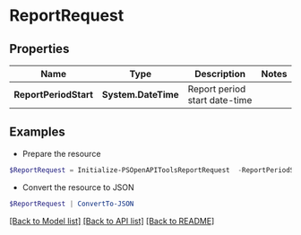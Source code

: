 # ReportRequest
## Properties

Name | Type | Description | Notes
------------ | ------------- | ------------- | -------------
**ReportPeriodStart** | **System.DateTime** | Report period start date-time | 

## Examples

- Prepare the resource
```powershell
$ReportRequest = Initialize-PSOpenAPIToolsReportRequest  -ReportPeriodStart null
```

- Convert the resource to JSON
```powershell
$ReportRequest | ConvertTo-JSON
```

[[Back to Model list]](../README.md#documentation-for-models) [[Back to API list]](../README.md#documentation-for-api-endpoints) [[Back to README]](../README.md)

